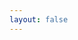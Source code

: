 ```yaml
---
layout: false
---
```


<script setup>
import { useData, inBrowser } from 'vitepress'
import { watchEffect } from 'vue'

const { site } = useData()
const langindexes = Object.keys(site.value.locales)
  .filter((item) => item !== 'root')

watchEffect(() => {
  if (inBrowser && window.location.pathname === '/') {
    const langToRedirect = (langindexes.includes(navigator.language))
      ? navigator.language
      : 'en'

    window.location.replace('/' + langToRedirect + '/');
  }
})
</script>

<!-- <script> -->
<!--   if (window.netlifyIdentity) { -->
<!--     window.netlifyIdentity.on('init', user => { -->
<!--       if (!user) { -->
<!--         window.netlifyIdentity.on('login', () => { -->
<!--           document.location.href = '/admin/'; -->
<!--         }); -->
<!--       } -->
<!--     }); -->
<!--   } -->
<!-- </script> -->
